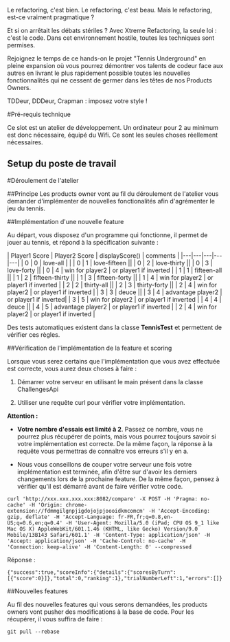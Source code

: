 Le refactoring, c'est bien. Le refactoring, c'est beau. Mais le refactoring, est-ce vraiment pragmatique ?

Et si on arrêtait les débats stériles ? Avec Xtreme Refactoring, la seule loi : c'est le code. Dans cet environnement hostile, toutes les techniques sont permises.

Rejoignez le temps de ce hands-on le projet "Tennis Underground" en pleine expansion où vous pourrez démontrer vos talents de codeur face aux autres en livrant le plus rapidement possible toutes les nouvelles fonctionnalités qui ne cessent de germer dans les têtes de nos Products Owners.

TDDeur, DDDeur, Crapman : imposez votre style !

#Pré-requis technique 

Ce slot est un atelier de développement. Un ordinateur pour 2 au minimum est donc nécessaire, équipé du Wifi. Ce sont les seules choses réellement nécessaires.

## Setup du poste de travail 

 
#Déroulement de l'atelier 

##Principe
Les products owner vont au fil du déroulement de l'atelier vous demander d'implémenter de nouvelles fonctionalités afin
d'agrémenter le jeu du tennis. 

##Implémentation d'une nouvelle feature 

Au départ, vous disposez d'un programme qui fonctionne, il permet de jouer au tennis, et répond à la spécification suivante :

| Player1 Score | Player2 Score | displayScore() | comments |
|---|---|---|---|---|
| 0 | 0 | love-all | |
| 0 | 1 | love-fifteen ||
| 0 | 2 | love-thirty ||
| 0 | 3 | love-forty ||
| 0 | 4 | win for player2 | or player1 if inverted |
| 1 | 1 | fifteen-all ||
| 1 | 2 | fifteen-thirty ||
| 1 | 3 | fifteen-forty ||
| 1 | 4 | win for player2 | or player1 if inverted |
| 2 | 2 | thirty-all ||
| 2 | 3 | thirty-forty ||
| 2 | 4 | win for player2 | or player1 if inverted |
| 3 | 3 | deuce ||
| 3 | 4 | advantage player2 | or player1 if inverted|
| 3 | 5 | win for player2 | or player1 if inverted |
| 4 | 4 | deuce ||
| 4 | 5 | advantage player2 | or player1 if inverted |
| 2 | 4 | win for player2 | or player1 if inverted |

Des tests automatiques existent dans la classe **TennisTest** et permettent de vérifier ces règles.

##Vérification de l'implémentation de la feature et scoring

Lorsque vous serez certains que l'implémentation que vous avez effectuée est correcte, vous aurez deux choses à faire : 

1. Démarrer votre serveur en utilisant le main présent dans la classe ChallengesApi

2. Utiliser une requête curl pour vérifier votre implémentation. 

**Attention :**

* **Votre nombre d'essais est limité à 2**. Passez ce nombre, vous ne pourrez plus récupérer de points, mais vous pourrez toujours
savoir si votre implémentation est correcte. De la même façon, la réponse à la requête vous permettras de connaître vos
erreurs s'il y en a.

* Nous vous conseillons de couper votre serveur une fois votre implémentation est terminée, afin d'être sur d'avoir les derniers
changements lors de la prochaine feature. De la même façon, pensez à vérifier qu'il est démarré avant de faire vérifier votre code.


`
curl 'http://xxx.xxx.xxx.xxx:8082/compare' -X POST -H 'Pragma: no-cache' -H 'Origin: chrome-extension://fdmmgilgnpjigdojojpjoooidkmcomcm' -H 'Accept-Encoding: gzip, deflate' -H 'Accept-Language: fr-FR,fr;q=0.8,en-US;q=0.6,en;q=0.4' -H 'User-Agent: Mozilla/5.0 (iPad; CPU OS 9_1 like Mac OS X) AppleWebKit/601.1.46 (KHTML, like Gecko) Version/9.0 Mobile/13B143 Safari/601.1' -H 'Content-Type: application/json' -H 'Accept: application/json' -H 'Cache-Control: no-cache' -H 'Connection: keep-alive' -H 'Content-Length: 0' --compressed
`

Réponse : 

`{"success":true,"scoreInfo":{"details":{"scoresByTurn":[{"score":0}]},"total":0,"ranking":1},"trialNumberLeft":1,"errors":[]}`


##Nouvelles features

Au fil des nouvelles features qui vous serons demandées, les products owners vont pusher des modifications à la base de code. 
Pour les récupérer, il vous suffira de faire : 

`git pull --rebase`



